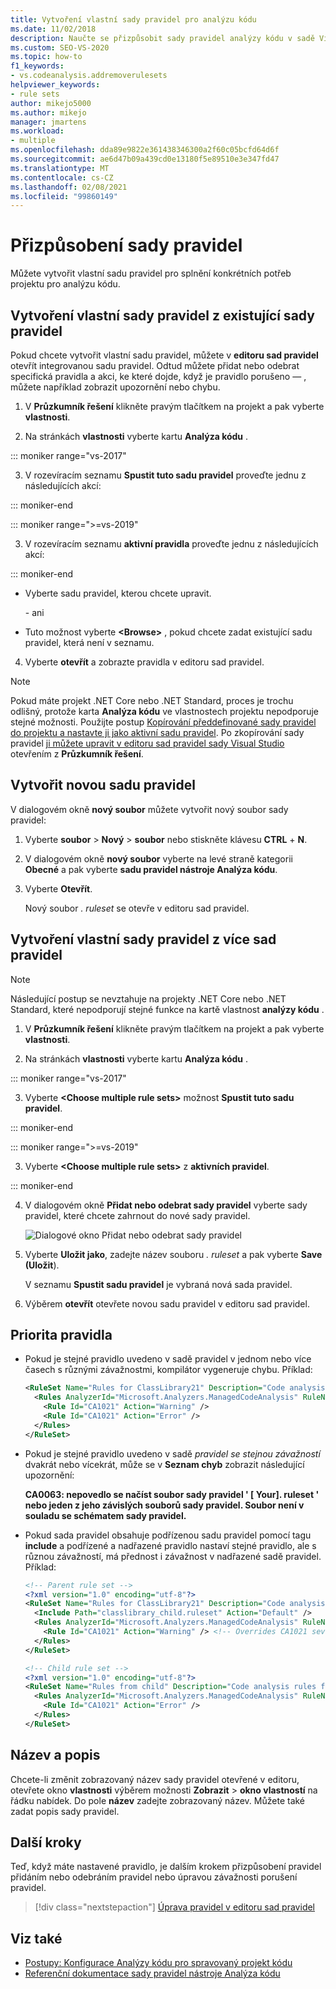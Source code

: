 ```yaml
---
title: Vytvoření vlastní sady pravidel pro analýzu kódu
ms.date: 11/02/2018
description: Naučte se přizpůsobit sady pravidel analýzy kódu v sadě Visual Studio. Podívejte se, jak vytvořit nové sady zcela od začátku nebo z existujících sad. Pochopení priority pravidla
ms.custom: SEO-VS-2020
ms.topic: how-to
f1_keywords:
- vs.codeanalysis.addremoverulesets
helpviewer_keywords:
- rule sets
author: mikejo5000
ms.author: mikejo
manager: jmartens
ms.workload:
- multiple
ms.openlocfilehash: dda89e9822e361438346300a2f60c05bcfd64d6f
ms.sourcegitcommit: ae6d47b09a439cd0e13180f5e89510e3e347fd47
ms.translationtype: MT
ms.contentlocale: cs-CZ
ms.lasthandoff: 02/08/2021
ms.locfileid: "99860149"
---
```

# <a name="customize-a-rule-set"></a>Přizpůsobení sady pravidel

Můžete vytvořit vlastní sadu pravidel pro splnění konkrétních potřeb projektu pro analýzu kódu.

## <a name="create-a-custom-rule-set-from-an-existing-rule-set"></a>Vytvoření vlastní sady pravidel z existující sady pravidel

Pokud chcete vytvořit vlastní sadu pravidel, můžete v **editoru sad pravidel** otevřít integrovanou sadu pravidel. Odtud můžete přidat nebo odebrat specifická pravidla a akci, ke které dojde, když je pravidlo porušeno &mdash; , můžete například zobrazit upozornění nebo chybu.

1. V **Průzkumník řešení** klikněte pravým tlačítkem na projekt a pak vyberte **vlastnosti**.

2. Na stránkách **vlastnosti** vyberte kartu **Analýza kódu** .

::: moniker range="vs-2017"

3. V rozevíracím seznamu **Spustit tuto sadu pravidel** proveďte jednu z následujících akcí:

::: moniker-end

::: moniker range=">=vs-2019"

3. V rozevíracím seznamu **aktivní pravidla** proveďte jednu z následujících akcí:

::: moniker-end

   - Vyberte sadu pravidel, kterou chcete upravit.

     \- ani

   - Tuto možnost vyberte **\<Browse>** , pokud chcete zadat existující sadu pravidel, která není v seznamu.

4. Vyberte **otevřít** a zobrazte pravidla v editoru sad pravidel.

> [!NOTE]
> Pokud máte projekt .NET Core nebo .NET Standard, proces je trochu odlišný, protože karta **Analýza kódu** ve vlastnostech projektu nepodporuje stejné možnosti. Použijte postup [Kopírování předdefinované sady pravidel do projektu a nastavte ji jako aktivní sadu pravidel](/dotnet/fundamentals/code-analysis/code-quality-rule-options). Po zkopírování sady pravidel [ji můžete upravit v editoru sad pravidel sady Visual Studio](working-in-the-code-analysis-rule-set-editor.md) otevřením z **Průzkumník řešení**.

## <a name="create-a-new-rule-set"></a>Vytvořit novou sadu pravidel

V dialogovém okně **nový soubor** můžete vytvořit nový soubor sady pravidel:

1. Vyberte **soubor**  >  **Nový**  >  **soubor** nebo stiskněte klávesu **CTRL** + **N**.

2. V dialogovém okně **nový soubor** vyberte na levé straně kategorii **Obecné** a pak vyberte **sadu pravidel nástroje Analýza kódu**.

3. Vyberte **Otevřít**.

   Nový soubor *. ruleset* se otevře v editoru sad pravidel.

## <a name="create-a-custom-rule-set-from-multiple-rule-sets"></a>Vytvoření vlastní sady pravidel z více sad pravidel

> [!NOTE]
> Následující postup se nevztahuje na projekty .NET Core nebo .NET Standard, které nepodporují stejné funkce na kartě vlastnost **analýzy kódu** .

1. V **Průzkumník řešení** klikněte pravým tlačítkem na projekt a pak vyberte **vlastnosti**.

2. Na stránkách **vlastnosti** vyberte kartu **Analýza kódu** .

::: moniker range="vs-2017"

3. Vyberte **\<Choose multiple rule sets>** možnost **Spustit tuto sadu pravidel**.

::: moniker-end

::: moniker range=">=vs-2019"

3. Vyberte **\<Choose multiple rule sets>** z **aktivních pravidel**.

::: moniker-end

4. V dialogovém okně **Přidat nebo odebrat sady pravidel** vyberte sady pravidel, které chcete zahrnout do nové sady pravidel.

   ![Dialogové okno Přidat nebo odebrat sady pravidel](media/add-remove-rule-sets.png)

5. Vyberte **Uložit jako**, zadejte název souboru *. ruleset* a pak vyberte **Save (Uložit**).

   V seznamu **Spustit sadu pravidel** je vybraná nová sada pravidel.

6. Výběrem **otevřít** otevřete novou sadu pravidel v editoru sad pravidel.

## <a name="rule-precedence"></a>Priorita pravidla

- Pokud je stejné pravidlo uvedeno v sadě pravidel v jednom nebo více časech s různými závažnostmi, kompilátor vygeneruje chybu. Příklad:

   ```xml
   <RuleSet Name="Rules for ClassLibrary21" Description="Code analysis rules for ClassLibrary21.csproj." ToolsVersion="15.0">
     <Rules AnalyzerId="Microsoft.Analyzers.ManagedCodeAnalysis" RuleNamespace="Microsoft.Rules.Managed">
       <Rule Id="CA1021" Action="Warning" />
       <Rule Id="CA1021" Action="Error" />
     </Rules>
   </RuleSet>
   ```

- Pokud je stejné pravidlo uvedeno v sadě *pravidel se stejnou závažností* dvakrát nebo vícekrát, může se v **Seznam chyb** zobrazit následující upozornění:

   **CA0063: nepovedlo se načíst soubor sady pravidel ' \[ Your]. ruleset ' nebo jeden z jeho závislých souborů sady pravidel. Soubor není v souladu se schématem sady pravidel.**

- Pokud sada pravidel obsahuje podřízenou sadu pravidel pomocí tagu **include** a podřízené a nadřazené pravidlo nastaví stejné pravidlo, ale s různou závažností, má přednost i závažnost v nadřazené sadě pravidel. Příklad:

   ```xml
   <!-- Parent rule set -->
   <?xml version="1.0" encoding="utf-8"?>
   <RuleSet Name="Rules for ClassLibrary21" Description="Code analysis rules for ClassLibrary21.csproj." ToolsVersion="15.0">
     <Include Path="classlibrary_child.ruleset" Action="Default" />
     <Rules AnalyzerId="Microsoft.Analyzers.ManagedCodeAnalysis" RuleNamespace="Microsoft.Rules.Managed">
       <Rule Id="CA1021" Action="Warning" /> <!-- Overrides CA1021 severity from child rule set -->
     </Rules>
   </RuleSet>

   <!-- Child rule set -->
   <?xml version="1.0" encoding="utf-8"?>
   <RuleSet Name="Rules from child" Description="Code analysis rules from child." ToolsVersion="15.0">
     <Rules AnalyzerId="Microsoft.Analyzers.ManagedCodeAnalysis" RuleNamespace="Microsoft.Rules.Managed">
       <Rule Id="CA1021" Action="Error" />
     </Rules>
   </RuleSet>
   ```

## <a name="name-and-description"></a>Název a popis

Chcete-li změnit zobrazovaný název sady pravidel otevřené v editoru, otevřete okno **vlastnosti** výběrem možnosti **Zobrazit**  >  **okno vlastností** na řádku nabídek. Do pole **název** zadejte zobrazovaný název. Můžete také zadat popis sady pravidel.

## <a name="next-steps"></a>Další kroky

Teď, když máte nastavené pravidlo, je dalším krokem přizpůsobení pravidel přidáním nebo odebráním pravidel nebo úpravou závažnosti porušení pravidel.

> [!div class="nextstepaction"]
> [Úprava pravidel v editoru sad pravidel](../code-quality/working-in-the-code-analysis-rule-set-editor.md)

## <a name="see-also"></a>Viz také

- [Postupy: Konfigurace Analýzy kódu pro spravovaný projekt kódu](../code-quality/how-to-configure-code-analysis-for-a-managed-code-project.md)
- [Referenční dokumentace sady pravidel nástroje Analýza kódu](../code-quality/rule-set-reference.md)